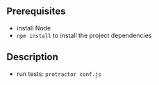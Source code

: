 ## Prerequisites
- install Node 
- `npm install` to install the project dependencies

## Description
- run tests: `protractor conf.js`
